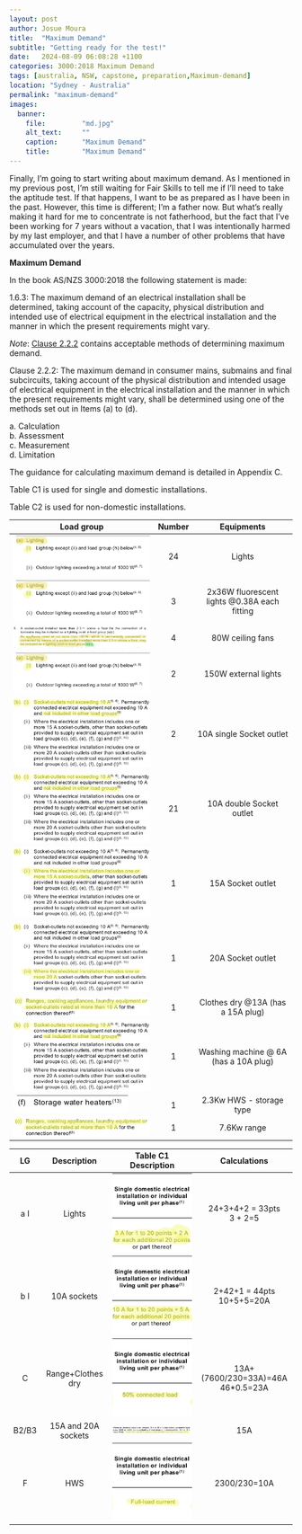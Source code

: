 ```yaml
---
layout: post
author: Josue Moura
title:  "Maximum Demand"
subtitle: "Getting ready for the test!"
date:   2024-08-09 06:08:28 +1100
categories: 3000:2018 Maximum Demand
tags: [australia, NSW, capstone, preparation,Maximum-demand]
location: "Sydney - Australia"
permalink: "maximum-demand"
images:
  banner:
    file:         "md.jpg"
    alt_text:     ""
    caption:      "Maximum Demand"
    title:        "Maximum Demand"
---
```


<style>
  .ct {
    text-align: center;
    vertical-align: middle;
  }
</style>

Finally, I’m going to start writing about maximum demand. As I mentioned in my previous post, I’m still waiting for Fair Skills to tell me if I’ll need to take the aptitude test. If that happens, I want to be as prepared as I have been in the past. However, this time is different; I’m a father now. But what’s really making it hard for me to concentrate is not fatherhood, but the fact that I’ve been working for 7 years without a vacation, that I was intentionally harmed by my last employer, and that I have a number of other problems that have accumulated over the years.

**Maximum Demand**

In the book AS/NZS 3000:2018 the following statement is made:


1.6.3: The maximum demand of an electrical installation shall be determined, taking account of the capacity, physical distribution and intended use of electrical equipment in the electrical installation and the manner in which the present requirements might vary.

<i>Note</i>: <u>Clause 2.2.2</u> contains acceptable methods of determining maximum demand.

Clause 2.2.2: The maximum demand in consumer mains, submains and final subcircuits, taking account of the physical distribution and intended usage of electrical equipment in the electrical installation and the manner in which the present requirements might vary, shall be determined using one of the methods set out in Items (a) to (d). 

a. Calculation  
b. Assessment  
c. Measurement  
d. Limitation  

The guidance for calculating maximum demand is detailed in Appendix C.

Table C1 is used for single and domestic installations.

Table C2 is used for non-domestic installations.


<div class="table-wrapper">
                            <table class="alt">
                              <thead>
                                <tr>
                                  <th>Load group</th>
                                  <th>Number</th>
                                  <th>Equipments</th>
                                </tr>
                              </thead>
                              <tbody>
                                <tr>
                                  <td><span class="image fit"><img src= "assets/images/capstone/md/loadgroup_light.png" alt="" /></span>
                                  </td>
                                  <td class="ct">24</td>
                                  <td class="ct">Lights</td>
                                </tr>
                                <tr>
                                  <td><span class="image fit"><img src= "assets/images/capstone/md/loadgroup_light.png" alt="" /></span></td>
                                  <td class="ct">3</td>
                                  <td class="ct">2x36W fluorescent lights @0.38A each fitting</td>
                                </tr>
                                <tr>
                                  <td><span class="image fit"><img src= "assets/images/capstone/md/loadgroup_light_fan.png" alt="" />
                                  </span></td>
                                  <td class="ct">4</td>
                                  <td class="ct">80W ceiling fans</td>
                                </tr>
                                <tr>
                                  <td><span class="image fit"><img src= "assets/images/capstone/md/loadgroup_light.png" alt="" /></span>
                                  </td>
                                  <td class="ct">2</td>
                                  <td class="ct">150W external lights</td>
                                </tr>
                                <tr>
                                  <td><span class="image fit"><img src= "assets/images/capstone/md/socketoutlet.png" alt="" /></span></td>
                                  <td class="ct">2</td>
                                  <td class="ct">10A single Socket outlet</td>
                                </tr>
                                <tr>
                                  <td><span class="image fit"><img src= "assets/images/capstone/md/socketoutlet.png" alt="" /></span></td>
                                  <td class="ct">21</td>
                                  <td class="ct">10A double Socket outlet</td>
                                </tr>
                                <tr>
                                  <td><span class="image fit"><img src= "assets/images/capstone/md/socketoutlet2.png" alt="" /></span></td>
                                  <td class="ct">1</td>
                                  <td class="ct">15A Socket outlet</td>
                                </tr>
                                <tr>
                                  <td><span class="image fit"><img src= "assets/images/capstone/md/socketoutlet3.png" alt="" /></span></td>
                                  <td class="ct">1</td>
                                  <td class="ct">20A Socket outlet</td>
                                </tr>
                                <tr>
                                  <td><span class="image fit"><img src= "assets/images/capstone/md/appliancemorethan10a.png" alt="" /></span></td>
                                  <td class="ct">1</td>
                                  <td class="ct">Clothes dry @13A (has a 15A plug)</td>
                                </tr>
                                <tr>
                                  <td><span class="image fit"><img src= "assets/images/capstone/md/socketoutlet.png" alt="" /></span></td>
                                  <td class="ct">1</td>
                                  <td class="ct">Washing machine @ 6A (has a 10A plug)</td>
                                </tr>
                                <tr>
                                  <td><span class="image fit"><img src= "assets/images/capstone/md/SWH.png" alt="" /></span></td>
                                  <td class="ct">1</td>
                                  <td class="ct">2.3Kw HWS - storage type</td>
                                </tr>
                                <tr>
                                  <td><span class="image fit"><img src= "assets/images/capstone/md/appliancemorethan10a.png" alt="" /></span></td>
                                  <td class="ct">1</td>
                                  <td class="ct">7.6Kw range</td>
                                </tr>
                              </tbody>
                            </table>
                          </div>

<div class="table-wrapper">
  <table class="alt">
    <thead>
      <tr>
        <th>LG</th>
        <th>Description</th>
        <th>Table C1 Description</th>
        <th>Calculations</th>
      </tr>
    </thead>
    <tbody>
        <tr>
          <td class="ct">a I</td>
          <td class="ct">Lights</td>
          <td><span class="image fit"><img src= "assets/images/capstone/md/LGdescription01.png" alt="" /></span></td>
          <td class="ct">24+3+4+2 = 33pts<br />3 + 2=5 </td>
        </tr>
        <tr>
          <td class="ct">b I</td>
          <td class="ct">10A sockets</td>
          <td><span class="image fit"><img src= "assets/images/capstone/md/LGdescription02.png" alt="" /></span></td>
          <td class="ct">2+42+1 = 44pts <br />10+5+5=20A</td>
        </tr>
        <tr>
          <td class="ct">C</td>
          <td class="ct">Range+Clothes dry</td>
          <td><span class="image fit"><img src= "assets/images/capstone/md/LGdescription03.png" alt="" /></span></td>
          <td class="ct">13A+(7600/230=33A)=46A <br />46*0.5=23A </td>
        </tr>
        <tr>
          <td class="ct">B2/B3</td>
          <td class="ct">15A and 20A sockets</td>
          <td><span class="image fit"><img src= "assets/images/capstone/md/LGdescription04.png" alt="" /></span></td>
          <td class="ct">15A</td>
        </tr>
        <tr>
          <td class="ct">F</td>
          <td class="ct">HWS</td>
          <td><span class="image fit"><img src= "assets/images/capstone/md/LGdescription05.png" alt="" /></span></td>
          <td class="ct">2300/230=10A</td>
        </tr>
      </tbody>
  </table>
</div>